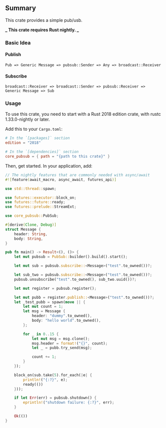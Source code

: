 ## Summary

This crate provides a simple pub/usb.

**_ This crate requires Rust nightly. _**

### Basic Idea

#### Publish

```text
Pub => Generic Message => pubsub::Sender => Any => broadcast::Receiver
```

#### Subscribe

```text
broadcast::Receiver => broadcast::Sender => pubsub::Receiver => Generic Message => Sub
```

### Usage

To use this crate, you need to start with a Rust 2018 edition crate, with rustc 1.33.0-nightly or later.

Add this to your `Cargo.toml`:

```toml
# In the `[packages]` section
edition = "2018"

# In the `[dependencies]` section
core_pubsub = { path = "{path to this crate}" }
```

Then, get started. In your application, add:

```rust
// The nightly features that are commonly needed with async/await
#![feature(await_macro, async_await, futures_api)]

use std::thread::spawn;

use futures::executor::block_on;
use futures::future::ready;
use futures::prelude::StreamExt;

use core_pubsub::PubSub;

#[derive(Clone, Debug)]
struct Message {
    header: String,
    body: String,
}

pub fn main() -> Result<(), ()> {
    let mut pubsub = PubSub::builder().build().start();

    let mut sub = pubsub.subscribe::<Message>("test".to_owned())?;

    let sub_two = pubsub.subscribe::<Message>("test".to_owned())?;
    pubsub.unsubscribe("test".to_owned(), sub_two.uuid())?;

    let mut register = pubsub.register();

    let mut pubb = register.publish::<Message>("test".to_owned())?;
    let _test_pubb = spawn(move || {
        let mut count = 1;
        let msg = Message {
            header: "dummy".to_owned(),
            body: "hello world".to_owned(),
        };

        for _ in 0..15 {
            let mut msg = msg.clone();
            msg.header = format!("{}", count);
            let _ = pubb.try_send(msg);

            count += 1;
        }
    });

    block_on(sub.take(5).for_each(|e| {
        println!("{:?}", e);
        ready(())
    }));

    if let Err(err) = pubsub.shutdown() {
        eprintln!("shutdown failure: {:?}", err);
    }

    Ok(())
}
```
